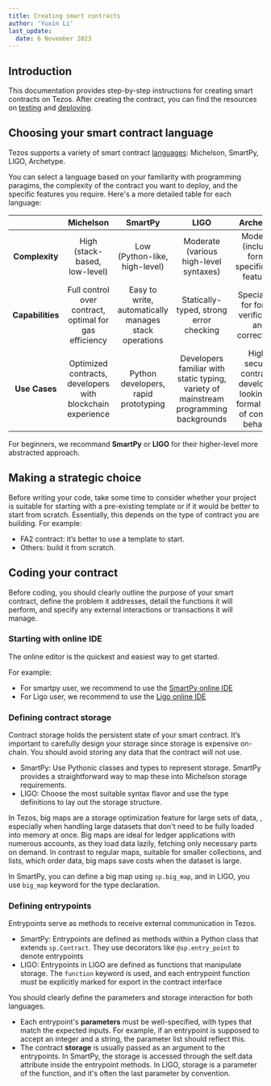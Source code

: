 ```yaml
---
title: Creating smart contracts
author: 'Yuxin Li'
last_update:
  date: 6 November 2023
---
```

## Introduction
 This documentation provides step-by-step instructions for creating smart contracts on Tezos. After creating the contract, you can find the resources on [testing](testing.md) and [deploying](deploying.md).

## Choosing your smart contract language
Tezos supports a variety of smart contract [languages]((languages.md)): Michelson, SmartPy, LIGO, Archetype.

You can select a language based on your familarity with programming paragims, the complexity of the contract you want to deploy, and the specific features you require. Here's a more detailed table for each language:

|                  |                        **Michelson**                       |                      **SmartPy**                      |                                        **LIGO**                                       |                                   **Archetype**                                   |
|:----------------:|:----------------------------------------------------------:|:-----------------------------------------------------:|:-------------------------------------------------------------------------------------:|:---------------------------------------------------------------------------------:|
|  **Complexity**  |                High (stack-based, low-level)               |             Low (Python-like, high-level)             |                         Moderate (various high-level syntaxes)                        |                 Moderate (includes formal specification features)                 |
| **Capabilities** |   Full control over contract, optimal for gas efficiency   | Easy to write, automatically manages stack operations |                        Statically-typed, strong error checking                        |                Specialized for formal verification and correctness                |
|   **Use Cases**  | Optimized contracts, developers with blockchain experience |          Python developers, rapid prototyping         | Developers familiar with static typing, variety of mainstream programming backgrounds | High-security contracts, developers looking for formal proof of contract behavior |

For beginners, we recommand **SmartPy** or **LIGO** for their higher-level more abstracted approach.


## Making a strategic choice
Before writing your code, take some time to consider whether your project is suitable for starting with a pre-existing template or if it would be better to start from scratch. Essentially, this depends on the type of contract you are building. For example:
- FA2 contract: it’s better to use a template to start.
- Others: build it from scratch.

## Coding your contract
Before coding, you should clearly outline the purpose of your smart contract, define the problem it addresses, detail the functions it will perform, and specify any external interactions or transactions it will manage.

### Starting with online IDE
The online editor is the quickest and easiest way to get started.

For example:
- For smartpy user, we recommend to use the [SmartPy online IDE](https://smartpy.io/)
- For Ligo user, we recommend to use the [Ligo online IDE](https://ligolang.org/?lang=jsligo)


### Defining contract storage
Contract storage holds the persistent state of your smart contract. It’s important to carefully design your storage since storage is expensive on-chain. You should avoid storing any data that the contract will not use.

- SmartPy: Use Pythonic classes and types to represent storage. SmartPy provides a straightforward way to map these into Michelson storage requirements.
- LIGO: Choose the most suitable syntax flavor and use the type definitions to lay out the storage structure.

In Tezos, big maps are a storage optimization feature for large sets of data, , especially when handling large datasets that don't need to be fully loaded into memory at once. Big maps are ideal for ledger applications with numerous accounts, as they load data lazily, fetching only necessary parts on demand. In contrast to regular maps, suitable for smaller collections, and lists, which order data, big maps save costs when the dataset is large. 

In SmartPy, you can define a big map using `sp.big_map`, and in LIGO, you use `big_map` keyword for the type declaration.

### Defining entrypoints
Entrypoints serve as methods to receive external communication in Tezos.

- SmartPy: Entrypoints are defined as methods within a Python class that extends `sp.Contract`. They use decorators like `@sp.entry_point` to denote entrypoints
- LIGO: Entrypoints in LIGO are defined as functions that manipulate storage. The `function` keyword is used, and each entrypoint function must be explicitly marked for export in the contract interface

You should clearly define the parameters and storage interaction for both languages.

- Each entrypoint's **parameters** must be well-specified, with types that match the expected inputs. For example, if an entrypoint is supposed to accept an integer and a string, the parameter list should reflect this.
- The contract **storage** is usually passed as an argument to the entrypoints. In SmartPy, the storage is accessed through the self.data attribute inside the entrypoint methods. In LIGO, storage is a parameter of the function, and it's often the last parameter by convention.


 
